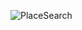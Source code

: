![PlaceSearch](https://user-images.githubusercontent.com/58127426/87871002-e08a2680-c9e7-11ea-832c-bef25a2883ce.gif)
